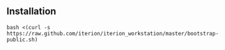 ## Installation

`bash <(curl -s https://raw.github.com/iterion/iterion_workstation/master/bootstrap-public.sh)`
